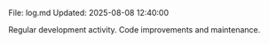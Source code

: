 File: log.md
Updated: 2025-08-08 12:40:00

Regular development activity.
Code improvements and maintenance.

